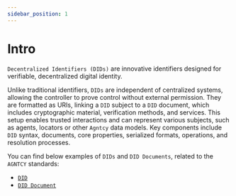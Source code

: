 ```yaml
---
sidebar_position: 1
---
```


# Intro

`Decentralized Identifiers (DIDs)` are innovative identifiers designed for verifiable, decentralized digital identity.

Unlike traditional identifiers, `DIDs` are independent of centralized systems, allowing the controller to prove control without external permission. They are formatted as URIs, linking a `DID` subject to a `DID` document, which includes cryptographic material, verification methods, and services. This setup enables trusted interactions and can represent various subjects, such as agents, locators or other `Agntcy` data models. Key components include `DID` syntax, documents, core properties, serialized formats, operations, and resolution processes.

You can find below examples of `DIDs` and `DID Documents`, related to the `AGNTCY` standards:

- [`DID`](/docs/did)
- [`DID Document`](/docs/did/did-document)
